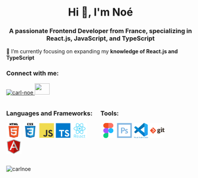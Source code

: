 <h1 align="center">Hi 👋, I'm Noé</h1>
<h3 align="center">A passionate Frontend Developer from France, specializing in React.js, JavaScript, and TypeScript</h3>

<p>🌱 I’m currently focusing on expanding my <strong>knowledge of React.js and TypeScript</strong></p>

<h3>Connect with me:</h3>
<p>
  <a href="https://linkedin.com/in/carl-noe" target="_blank" rel="noopener noreferrer">
    <img src="https://raw.githubusercontent.com/rahuldkjain/github-profile-readme-generator/master/src/images/icons/Social/linked-in-alt.svg" alt="carl-noe" height="30" width="40" />
  </a>
  <a href="mailto:noe.carldev@gmail.com" target="_blank" rel="noopener noreferrer">
    <img src="https://user-images.githubusercontent.com/78510016/213812088-00649427-a3b8-4c50-8e19-9e20fe7159ed.png" alt="" height="30" width="40" />
  </a>
</p>

<div style="display: flex; flex-direction: row; justify-content: space-between;">
<div style="width: 50%;">
<h3>Languages and Frameworks:</h3>
<p>
    <img src="https://raw.githubusercontent.com/devicons/devicon/master/icons/html5/html5-original-wordmark.svg" alt="html5" width="40" height="40"/>
    <img src="https://raw.githubusercontent.com/devicons/devicon/master/icons/css3/css3-original-wordmark.svg" alt="css3" width="40" height="40"/>
    <img src="https://raw.githubusercontent.com/devicons/devicon/master/icons/javascript/javascript-original.svg" alt="javascript" width="40" height="40"/>
    <img src="https://raw.githubusercontent.com/devicons/devicon/master/icons/typescript/typescript-original.svg" alt="typescript" width="40" height="40"/>
    <img src="https://raw.githubusercontent.com/devicons/devicon/master/icons/react/react-original-wordmark.svg" alt="react" width="40" height="40"/>
    <img src="https://raw.githubusercontent.com/devicons/devicon/master/icons/angularjs/angularjs-original.svg" alt="angularjs" width="40" height="40"/>
</p>
</div>

<div style="width: 50%;">
<h3>Tools:</h3>
<p>
    <img src="https://raw.githubusercontent.com/devicons/devicon/master/icons/figma/figma-original.svg" alt="figma" width="40" height="40"/>
    <img src="https://raw.githubusercontent.com/devicons/devicon/master/icons/photoshop/photoshop-line.svg" alt="photoshop" width="40" height="40"/>
    <img src="https://raw.githubusercontent.com/devicons/devicon/master/icons/vscode/vscode-original-wordmark.svg" alt="vscode" width="40" height="40"/>
    <img src="https://raw.githubusercontent.com/devicons/devicon/master/icons/git/git-original-wordmark.svg" alt="git" width="40" height="40"/>
</p>
</div>
</div>
<p align="left">
  <img src="https://komarev.com/ghpvc/?username=carlnoe&label=Profile%20views&color=0e75b6&style=flat" alt="carlnoe" />
</p>
